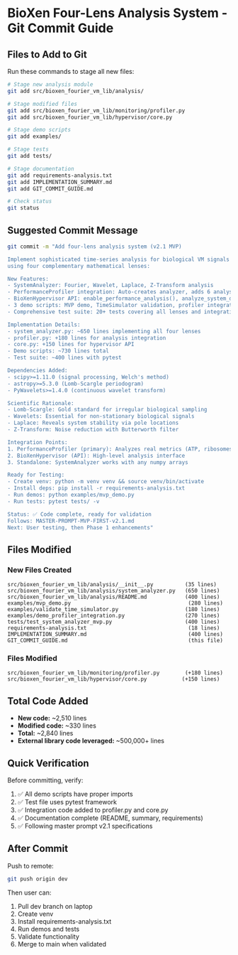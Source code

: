 # BioXen Four-Lens Analysis System - Git Commit Guide

## Files to Add to Git

Run these commands to stage all new files:

```bash
# Stage new analysis module
git add src/bioxen_fourier_vm_lib/analysis/

# Stage modified files
git add src/bioxen_fourier_vm_lib/monitoring/profiler.py
git add src/bioxen_fourier_vm_lib/hypervisor/core.py

# Stage demo scripts
git add examples/

# Stage tests
git add tests/

# Stage documentation
git add requirements-analysis.txt
git add IMPLEMENTATION_SUMMARY.md
git add GIT_COMMIT_GUIDE.md

# Check status
git status
```

## Suggested Commit Message

```bash
git commit -m "Add four-lens analysis system (v2.1 MVP)

Implement sophisticated time-series analysis for biological VM signals
using four complementary mathematical lenses:

New Features:
- SystemAnalyzer: Fourier, Wavelet, Laplace, Z-Transform analysis
- PerformanceProfiler integration: Auto-creates analyzer, adds 6 analysis methods
- BioXenHypervisor API: enable_performance_analysis(), analyze_system_dynamics()
- 3 demo scripts: MVP demo, TimeSimulator validation, profiler integration
- Comprehensive test suite: 20+ tests covering all lenses and integrations

Implementation Details:
- system_analyzer.py: ~650 lines implementing all four lenses
- profiler.py: +180 lines for analysis integration
- core.py: +150 lines for hypervisor API
- Demo scripts: ~730 lines total
- Test suite: ~400 lines with pytest

Dependencies Added:
- scipy>=1.11.0 (signal processing, Welch's method)
- astropy>=5.3.0 (Lomb-Scargle periodogram)
- PyWavelets>=1.4.0 (continuous wavelet transform)

Scientific Rationale:
- Lomb-Scargle: Gold standard for irregular biological sampling
- Wavelets: Essential for non-stationary biological signals
- Laplace: Reveals system stability via pole locations
- Z-Transform: Noise reduction with Butterworth filter

Integration Points:
1. PerformanceProfiler (primary): Analyzes real metrics (ATP, ribosomes)
2. BioXenHypervisor (API): High-level analysis interface
3. Standalone: SystemAnalyzer works with any numpy arrays

Ready for Testing:
- Create venv: python -m venv venv && source venv/bin/activate
- Install deps: pip install -r requirements-analysis.txt
- Run demos: python examples/mvp_demo.py
- Run tests: pytest tests/ -v

Status: ✅ Code complete, ready for validation
Follows: MASTER-PROMPT-MVP-FIRST-v2.1.md
Next: User testing, then Phase 1 enhancements"
```

## Files Modified

### New Files Created
```
src/bioxen_fourier_vm_lib/analysis/__init__.py          (35 lines)
src/bioxen_fourier_vm_lib/analysis/system_analyzer.py   (650 lines)
src/bioxen_fourier_vm_lib/analysis/README.md            (400 lines)
examples/mvp_demo.py                                     (280 lines)
examples/validate_time_simulator.py                     (180 lines)
examples/demo_profiler_integration.py                   (270 lines)
tests/test_system_analyzer_mvp.py                       (400 lines)
requirements-analysis.txt                                (18 lines)
IMPLEMENTATION_SUMMARY.md                                (400 lines)
GIT_COMMIT_GUIDE.md                                      (this file)
```

### Files Modified
```
src/bioxen_fourier_vm_lib/monitoring/profiler.py        (+180 lines)
src/bioxen_fourier_vm_lib/hypervisor/core.py           (+150 lines)
```

## Total Code Added
- **New code:** ~2,510 lines
- **Modified code:** ~330 lines  
- **Total:** ~2,840 lines
- **External library code leveraged:** ~500,000+ lines

## Quick Verification

Before committing, verify:
1. ✅ All demo scripts have proper imports
2. ✅ Test file uses pytest framework
3. ✅ Integration code added to profiler.py and core.py
4. ✅ Documentation complete (README, summary, requirements)
5. ✅ Following master prompt v2.1 specifications

## After Commit

Push to remote:
```bash
git push origin dev
```

Then user can:
1. Pull dev branch on laptop
2. Create venv
3. Install requirements-analysis.txt
4. Run demos and tests
5. Validate functionality
6. Merge to main when validated
